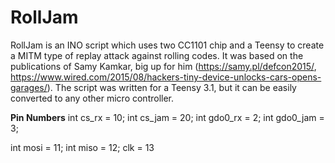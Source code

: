 # RollJam
RollJam is an INO script which uses two CC1101 chip and a Teensy to create a MITM type of replay attack against rolling codes. 
It was based on the publications of Samy Kamkar, big up for him (https://samy.pl/defcon2015/, https://www.wired.com/2015/08/hackers-tiny-device-unlocks-cars-opens-garages/). 
The script was written for a Teensy 3.1, but it can be easily converted to any other micro controller.

**Pin Numbers**
int cs_rx = 10;
int cs_jam = 20;
int gdo0_rx = 2;
int gdo0_jam = 3;

int mosi = 11;
int miso = 12;
clk = 13
